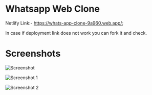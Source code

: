 # Whatsapp Web Clone

Netlify Link:- https://whats-app-clone-9a960.web.app/;

In case if deployment link does not work you can fork it and check.

# Screenshots
![Screenshot ](https://user-images.githubusercontent.com/68656122/131282398-a5c67f00-55e4-4689-bcfa-7a55330d5f6c.png)

![Screenshot 1](https://user-images.githubusercontent.com/68656122/131440617-bbf58703-df3e-4dc9-bae4-539cee7e8586.png)

![Screenshot 2](https://user-images.githubusercontent.com/68656122/131608514-982b4226-7328-405e-8de5-50a27b11d4dd.png)




  
